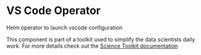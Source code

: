 # VS Code Operator

Helm operator to launch vscode configuration

This component is part of a toolkit used to simplify the data scientists daily work.
For more details check out the [Science Toolkit documentation](https://intelygenz.github.io/science-toolkit/)
